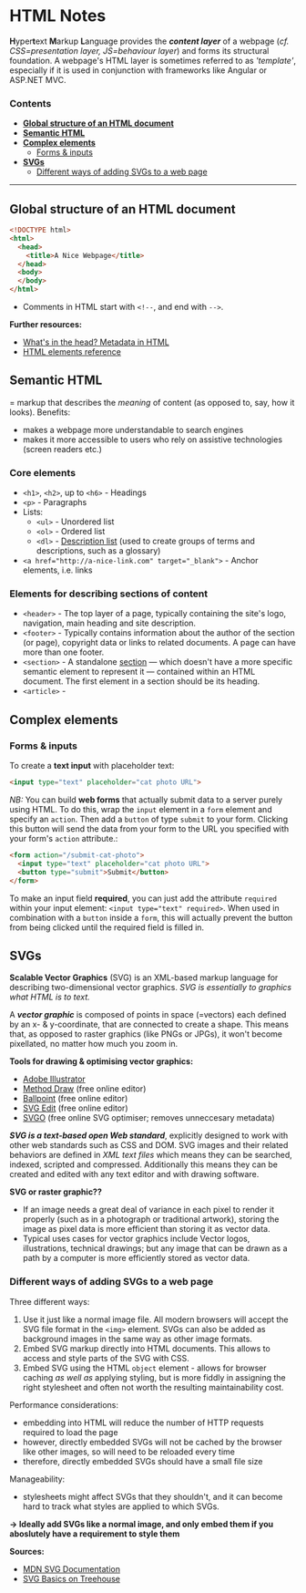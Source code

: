 # HTML Notes
**H**yper**t**ext **M**arkup **L**anguage provides the ***content layer*** of a webpage (*cf. CSS=presentation layer, JS=behaviour layer*) and forms its structural foundation. A webpage's HTML layer is sometimes referred to as *'template'*, especially if it is used in conjunction with frameworks like Angular or ASP.NET MVC.

### Contents
- **[Global structure of an HTML document](#global-structure-of-an-HTML-document)**
- **[Semantic HTML](#semantic-html)**
- **[Complex elements](#complex-elements)**
  - [Forms & inputs](#forms--inputs)
- **[SVGs](#svgs)**
  - [Different ways of adding SVGs to a web page](#different-ways-of-adding-svgs-to-a-web-page)

--------------------------

## Global structure of an HTML document
```html
<!DOCTYPE html>
<html>
  <head>
    <title>A Nice Webpage</title>
  </head>
  <body>
  </body>
</html>
```

- Comments in HTML start with `<!--`, and end with `-->`.

**Further resources:**
- [What's in the head? Metadata in HTML](https://developer.mozilla.org/en-US/docs/Learn/HTML/Introduction_to_HTML/The_head_metadata_in_HTML)
- [HTML elements reference](https://developer.mozilla.org/en-US/docs/Web/HTML/Element)


## Semantic HTML
= markup that describes the *meaning* of content (as opposed to, say, how it looks). Benefits:
- makes a webpage more understandable to search engines
- makes it more accessible to users who rely on assistive technologies (screen readers etc.)

### Core elements
- `<h1>`, `<h2>`, up to `<h6>` - Headings
- `<p>` - Paragraphs
- Lists:
  - `<ul>` - Unordered list
  - `<ol>` - Ordered list
  - `<dl>` - [Description list](http://html5doctor.com/the-dl-element/) (used to create groups of terms and descriptions, such as a glossary)
- `<a href="http://a-nice-link.com" target="_blank">` - Anchor elements, i.e. links

### Elements for describing sections of content
- `<header>` - The top layer of a page, typically containing the site's logo, navigation, main heading and site description.
- `<footer>` - Typically contains information about the author of the section (or page), copyright data or links to related documents. A page can have more than one footer.
- `<section>` - A standalone [section](https://developer.mozilla.org/en-US/docs/Web/HTML/Element/section) — which doesn't have a more specific semantic element to represent it — contained within an HTML document. The first element in a section should be its heading.
- `<article>` - 


## Complex elements

### Forms & inputs
To create a **text input** with placeholder text:
```html
<input type="text" placeholder="cat photo URL">
```

*NB:* You can build **web forms** that actually submit data to a server purely using HTML. To do this, wrap the `input` element in a `form` element and specify an `action`. Then add a `button` of type `submit` to your form. Clicking this button will send the data from your form to the URL you specified with your form's `action` attribute.:
```html
<form action="/submit-cat-photo">
  <input type="text" placeholder="cat photo URL">
  <button type="submit">Submit</button>
</form>
```

To make an input field **required**, you can just add the attribute `required` within your input element: `<input type="text" required>`. When used in combination with a `button` inside a `form`, this will actually prevent the button from being clicked until the required field is filled in.


## SVGs
**Scalable Vector Graphics** (SVG) is an XML-based markup language for describing two-dimensional vector graphics. *SVG is essentially to graphics what HTML is to text.*

A ***vector graphic*** is composed of points in space (=vectors) each defined by an x- & y-coordinate, that are connected to create a shape. This means that, as opposed to raster graphics (like PNGs or JPGs), it won't become pixellated, no matter how much you zoom in.

**Tools for drawing & optimising vector graphics:**
- [Adobe Illustrator](https://www.adobe.com/uk/products/illustrator.html)
- [Method Draw](https://editor.method.ac/) (free online editor)
- [Ballpoint](https://ballpoint.io/) (free online editor)
- [SVG Edit](https://svg-edit.github.io/svgedit/releases/svg-edit-2.8.1/svg-editor.html) (free online editor)
- [SVGO](https://jakearchibald.github.io/svgomg/) (free online SVG optimiser; removes unneccesary metadata)

***SVG is a text-based open Web standard***, explicitly designed to work with other web standards such as CSS and DOM. SVG images and their related behaviors are defined in *XML text files* which means they can be searched, indexed, scripted and compressed. Additionally this means they can be created and edited with any text editor and with drawing software. 

**SVG or raster graphic??**
- If an image needs a great deal of variance in each pixel to render it properly (such as in a photograph or traditional artwork), storing the image as pixel data is more efficient than storing it as vector data.
- Typical uses cases for vector graphics include Vector logos, illustrations, technical drawings; but any image that can be drawn as a path by a computer is more efficiently stored as vector data.

### Different ways of adding SVGs to a web page
Three different ways: 
1. Use it just like a normal image file. All modern browsers will accept the SVG file format in the `<img>` element. SVGs can also be added as background images in the same way as other image formats.
1. Embed SVG markup directly into HTML documents. This allows to access and style parts of the SVG with CSS.
1. Embed SVG using the HTML `object` element - allows for browser caching *as well as* applying styling, but is more fiddly in assigning the right stylesheet and often not worth the resulting maintainability cost.

Performance considerations: 
- embedding into HTML will reduce the number of HTTP requests required to load the page
- however, directly embedded SVGs will not be cached by the browser like other images, so will need to be reloaded every time
- therefore, directly embedded SVGs should have a small file size

Manageability:
- stylesheets might affect SVGs that they shouldn't, and it can become hard to track what styles are applied to which SVGs.

**-> Ideally add SVGs like a normal image, and only embed them if you aboslutely have a requirement to style them**


**Sources:**
- [MDN SVG Documentation](https://developer.mozilla.org/en-US/docs/Web/SVG)
- [SVG Basics on Treehouse](https://teamtreehouse.com/library/vector-graphics)

